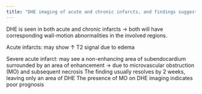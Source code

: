 ```yaml
---
title: "DHE imaging of acute and chronic infarcts, and findings suggesting severe acute infarct"
---
```

DHE is seen in both acute and chronic infarcts &#8594; both will have corresponding wall-motion abnormalities in the involved regions.

Acute infarcts: may show &#8593; T2 signal due to edema

Severe acute infarct: may see a non-enhancing area of subendocardium surrounded by an area of enhancement &#8594; due to microvascular obstruction (MO) and subsequent necrosis
The finding usually resolves by 2 weeks, leaving only an area of DHE
The presence of MO on DHE imaging indicates poor prognosis

